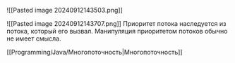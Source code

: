 ![[Pasted image 20240912143503.png]]

![[Pasted image 20240912143707.png]]
Приоритет потока наследуется из потока, который его вызвал. Манипуляция приоритетом потоков обычно не имеет смысла.

[[Programming/Java/Многопоточность|Многопоточность]]